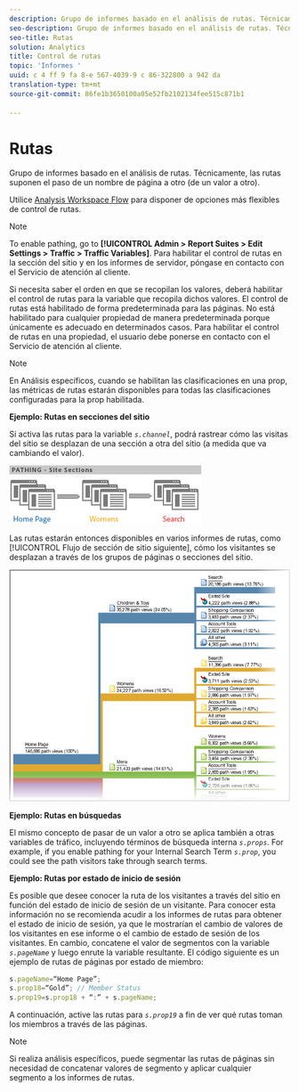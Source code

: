 ```yaml
---
description: Grupo de informes basado en el análisis de rutas. Técnicamente, las rutas suponen el paso de un nombre de página a otro (de un valor a otro).
seo-description: Grupo de informes basado en el análisis de rutas. Técnicamente, las rutas suponen el paso de un nombre de página a otro (de un valor a otro).
seo-title: Rutas
solution: Analytics
title: Control de rutas
topic: 'Informes '
uuid: c 4 ff 9 fa 8-e 567-4039-9 c 86-322800 a 942 da
translation-type: tm+mt
source-git-commit: 86fe1b3650100a05e52fb2102134fee515c871b1

---
```



# Rutas

Grupo de informes basado en el análisis de rutas. Técnicamente, las rutas suponen el paso de un nombre de página a otro (de un valor a otro).

Utilice [Analysis Workspace Flow](https://marketing.adobe.com/resources/help/en_US/analytics/analysis-workspace/flow.html) para disponer de opciones más flexibles de control de rutas.

>[!NOTE]
>
>To enable pathing, go to **[!UICONTROL Admin &gt; Report Suites &gt; Edit Settings &gt; Traffic &gt; Traffic Variables]**. Para habilitar el control de rutas en la sección del sitio y en los informes de servidor, póngase en contacto con el Servicio de atención al cliente.

Si necesita saber el orden en que se recopilan los valores, deberá habilitar el control de rutas para la variable que recopila dichos valores. El control de rutas está habilitado de forma predeterminada para las páginas. No está habilitado para cualquier propiedad de manera predeterminada porque únicamente es adecuado en determinados casos. Para habilitar el control de rutas en una propiedad, el usuario debe ponerse en contacto con el Servicio de atención al cliente.

>[!NOTE]
>
>En Análisis específicos, cuando se habilitan las clasificaciones en una prop, las métricas de rutas estarán disponibles para todas las clasificaciones configuradas para la prop habilitada.

**Ejemplo: Rutas en secciones del sitio**

Si activa las rutas para la variable *`s.channel`*, podrá rastrear cómo las visitas del sitio se desplazan de una sección a otra del sitio (a medida que va cambiando el valor).

![](assets/path_sections.png)

Las rutas estarán entonces disponibles en varios informes de rutas, como [!UICONTROL Flujo de sección de sitio siguiente], cómo los visitantes se desplazan a través de los grupos de páginas o secciones del sitio.

![](assets/paths_report.png)

**Ejemplo: Rutas en búsquedas**

El mismo concepto de pasar de un valor a otro se aplica también a otras variables de tráfico, incluyendo términos de búsqueda interna *`s.props`*. For example, if you enable pathing for your Internal Search Term *`s.prop`*, you could see the path visitors take through search terms.

**Ejemplo: Rutas por estado de inicio de sesión**

Es posible que desee conocer la ruta de los visitantes a través del sitio en función del estado de inicio de sesión de un visitante. Para conocer esta información no se recomienda acudir a los informes de rutas para obtener el estado de inicio de sesión, ya que le mostrarían el cambio de valores de los visitantes en ese informe o el cambio de estado de sesión de los visitantes. En cambio, concatene el valor de segmentos con la variable *`s.pageName`* y luego enrute la variable resultante. El código siguiente es un ejemplo de rutas de páginas por estado de miembro:

```js
s.pageName=“Home Page”; 
s.prop18=“Gold”; // Member Status 
s.prop19=s.prop18 + “:” + s.pageName;
```

A continuación, active las rutas para *`s.prop19`* a fin de ver qué rutas toman los miembros a través de las páginas.

>[!NOTE]
>
>Si realiza análisis específicos, puede segmentar las rutas de páginas sin necesidad de concatenar valores de segmento y aplicar cualquier segmento a los informes de rutas.

